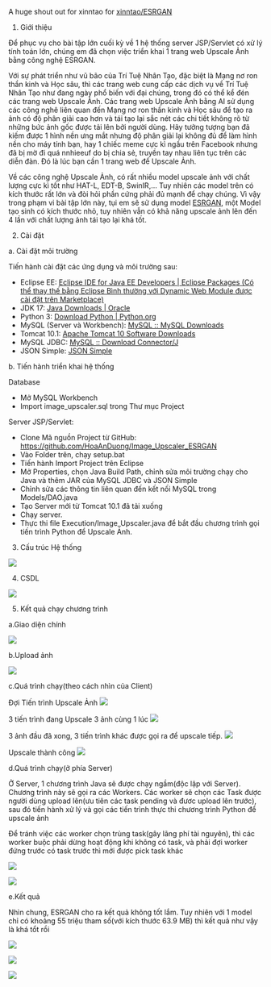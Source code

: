 A huge shout out for xinntao for [xinntao/ESRGAN](https://github.com/xinntao/ESRGAN)

1.	Giới thiệu

Để phục vụ cho bài tập lớn cuối kỳ về 1 hệ thống server JSP/Servlet có xử lý tính toán lớn, chúng em đã chọn việc triển khai 1 trang web Upscale Ảnh bằng công nghệ ESRGAN.

Với sự phát triển như vũ bão của Trí Tuệ Nhân Tạo, đặc biệt là Mạng nơ ron thần kinh và Học sâu, thì các trang web cung cấp các dịch vụ về Trí Tuệ Nhân Tạo như đang ngày phổ biến với đại chúng, trong đó có thể kể đén các trang web Upscale Ảnh. Các trang web Upscale Ảnh bằng AI sử dụng các công nghê liên quan đến Mạng nơ ron thần kinh và Học sâu để tạo ra ảnh có độ phân giải cao hơn và tái tạo lại sắc nét các chi tiết không rõ từ những bức ảnh gốc được tải lên bởi người dùng. Hãy tưởng tượng bạn đã kiếm được 1 hình nền ưng mắt nhưng độ phân giải lại không đủ để làm hình nền cho máy tính bạn, hay 1 chiếc meme cực kì ngầu trên Facebook nhưng đã bị mờ đi quá nnhieeuf do bị chia sẻ, truyền tay nhau liên tục trên các diễn đàn. Đó là lúc bạn cần 1 trang web để Upscale Ảnh.

Về các công nghệ Upscale Ảnh, có rất nhiều model upscale ảnh với chất lượng cực kì tốt như HAT-L, EDT-B, SwinIR,... Tuy nhiên các model trên có kích thước rất lớn và đòi hỏi phần cứng phải đủ mạnh để chạy chúng. Vì vậy trong phạm vi bài tập lớn này, tụi em sẽ sử dụng model [ESRGAN](https://github.com/xinntao/ESRGAN), một Model tạo sinh có kích thước nhỏ, tuy nhiên vẫn có khả năng upscale ảnh lên đến 4 lần với chất lượng ảnh tái tạo lại khá tốt.

2.	Cài đặt
   
a.	Cài đặt môi trường

Tiến hành cài đặt các ứng dụng và môi trường sau:
-	Eclipse EE: [Eclipse IDE for Java EE Developers | Eclipse Packages (Có thể thay thế bằng Eclipse Bình thường với Dynamic Web Module được cài đặt trên Marketplace)](https://www.eclipse.org/downloads/packages/release/kepler/sr2/eclipse-ide-java-ee-developers)
-	JDK 17: [Java Downloads | Oracle](https://www.oracle.com/java/technologies/downloads/#java17)
-	Python 3: [Download Python | Python.org](https://www.python.org/downloads/)
-	MySQL (Server và Workbench): [MySQL :: MySQL Downloads](https://www.mysql.com/downloads/)
-	Tomcat 10.1: [Apache Tomcat 10 Software Downloads](https://tomcat.apache.org/download-10.cgi)
-	MySQL JDBC: [MySQL :: Download Connector/J](https://dev.mysql.com/downloads/connector/j/)
-	JSON Simple: [JSON Simple](https://code.google.com/archive/p/json-simple/)

b.	Tiến hành triển khai hệ thống

Database

-	Mở MySQL Workbench
-	Import image_upscaler.sql trong Thư mục Project

Server JSP/Servlet:

-	Clone Mã nguồn Project từ GitHub: https://github.com/HoaAnDuong/Image_Upscaler_ESRGAN
-	Vào Folder trên, chạy setup.bat
-	Tiến hành Import Project trên Eclipse
-	Mở Properties, chọn Java Build Path, chỉnh sửa môi trường chạy cho Java và thêm JAR của MySQL JDBC và JSON Simple
-	Chỉnh sửa các thông tin liên quan đến kết nối MySQL trong Models/DAO.java
-	Tạo Server mới từ Tomcat 10.1 đã tải xuống
-	Chạy server.
-	Thực thi file Execution/Image_Upscaler.java để bắt đầu chương trình gọi tiến trình Python để Upscale Ảnh.

3. Cấu trúc Hệ thống
   
![](https://github.com/HoaAnDuong/Image_Upscaler_Web/blob/main/System%20Diagram.jpg?raw=true)

4. CSDL

![](https://github.com/HoaAnDuong/Image_Upscaler_Web/blob/main/Database%20Diagram.png?raw=true)

5. Kết quả chạy chương trình

a.Giao diện chính

![](https://github.com/HoaAnDuong/Image_Upscaler_Web/blob/main/web%20results/Main%20page.png?raw=true)

b.Upload ảnh

![](https://github.com/HoaAnDuong/Image_Upscaler_Web/blob/main/web%20results/Image%20Upload.png?raw=true)

c.Quá trình chạy(theo cách nhìn của Client)

Đợi Tiến trình Upscale Ảnh
![](https://github.com/HoaAnDuong/Image_Upscaler_Web/blob/main/web%20results/Before%20Upscaling.png?raw=true)

3 tiến trình đang Upscale 3 ảnh cùng 1 lúc
![](https://github.com/HoaAnDuong/Image_Upscaler_Web/blob/main/web%20results/Image%20is%20processed.png?raw=true)

3 ảnh đầu đã xong, 3 tiến trình khác được gọi ra để upscale tiếp.
![](https://github.com/HoaAnDuong/Image_Upscaler_Web/blob/main/web%20results/Some%20Task%20done.png?raw=true)

Upscale thành công
![](https://github.com/HoaAnDuong/Image_Upscaler_Web/blob/main/web%20results/All%20Tasks%20done.png?raw=true)

d.Quá trình chạy(ở phía Server)

Ở Server, 1 chương trình Java sẽ được chạy ngầm(độc lập với Server). Chương trình này sẽ gọi ra các Workers.
Các worker sẽ chọn các Task được người dùng upload lên(ưu tiên các task pending và đươc upload lên trước), sau đó tiến hành xử lý và gọi các tiến trình thực thi chương trình Python để upscale ảnh

Để tránh việc các worker chọn trùng task(gây lãng phí tài nguyên), thì các worker buộc phải dừng hoạt động khi không có task, và phải đợi worker đứng trước có task trước thì mới
được pick task khác

![](https://github.com/HoaAnDuong/Image_Upscaler_Web/blob/main/web%20results/Image%20Upscaler%20Execution.png)

![](https://github.com/HoaAnDuong/Image_Upscaler_Web/blob/main/web%20results/Aftermath.png)

e.Kết quả

Nhìn chung, ESRGAN cho ra kết quả không tốt lắm. Tuy nhiên với 1 model chỉ có khoảng 55 triệu tham số(với kích thước 63.9 MB) thì kết quả như vậy là khá tổt rồi

![](https://github.com/HoaAnDuong/Image_Upscaler_Web/blob/main/web%20results/Original%20vs%20Upscaled%201.png)

![](https://github.com/HoaAnDuong/Image_Upscaler_Web/blob/main/web%20results/Origin%20vs%20Upscaled%202.png)

![](https://github.com/HoaAnDuong/Image_Upscaler_Web/blob/main/web%20results/Origin%20vs%20Upscaled%203.png)
